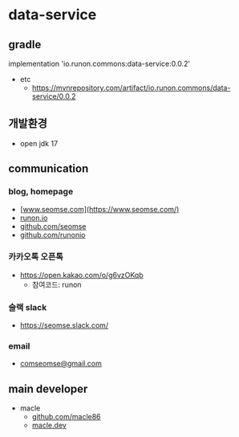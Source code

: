 # data-service

## gradle
implementation 'io.runon.commons:data-service:0.0.2'
- etc
  - https://mvnrepository.com/artifact/io.runon.commons/data-service/0.0.2

## 개발환경
- open jdk 17

## communication
### blog, homepage
- [www.seomse.com](https://www.seomse.com/)
- [runon.io](https://runon.io)
- [github.com/seomse](https://github.com/seomse)
- [github.com/runonio](https://github.com/runonio)

### 카카오톡 오픈톡
- https://open.kakao.com/o/g6vzOKqb
    - 참여코드: runon

### 슬랙 slack
- https://seomse.slack.com/

### email
- comseomse@gmail.com

## main developer
- macle
    -  [github.com/macle86](https://github.com/macle86)
    -  [macle.dev](https://macle.dev)
